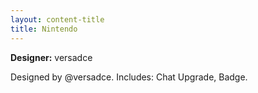 ```yaml
---
layout: content-title
title: Nintendo
---
```


<script>
$( document ).ready( function ( ) { $( 'h1' ).prepend( '<span class="badge badge-type">Item</span>&nbsp;' ) } );
</script>

<div class="content-linebreak"></div>

**Designer:** versadce

Designed by @versadce. Includes: Chat Upgrade, Badge.

<div class="content-linebreak"></div>

<div class="content-image" data-url="/docs/assets/images/concepts/nintendo.png" data-width="600px" data-label=""></div>

<div class="content-linebreak"></div>


